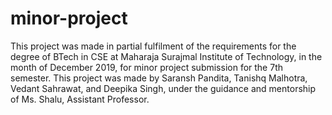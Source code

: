 # minor-project
This project was made in partial fulfilment of the requirements for the degree of BTech in CSE at Maharaja Surajmal Institute of Technology, in the month of December 2019, for minor project submission for the 7th semester.
This project was made by Saransh Pandita, Tanishq Malhotra, Vedant Sahrawat, and Deepika Singh, under the guidance and mentorship of Ms. Shalu, Assistant Professor.
